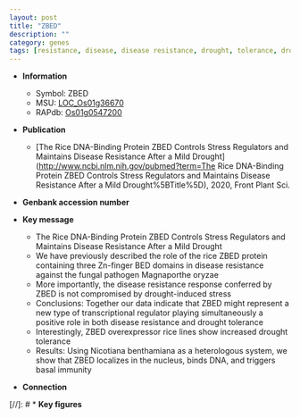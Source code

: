 ```yaml
---
layout: post
title: "ZBED"
description: ""
category: genes
tags: [resistance, disease, disease resistance, drought, tolerance, drought tolerance, stress, magnaporthe oryzae, immunity, pathogen, transcriptional regulator]
---
```


* **Information**  
    + Symbol: ZBED  
    + MSU: [LOC_Os01g36670](http://rice.plantbiology.msu.edu/cgi-bin/ORF_infopage.cgi?orf=LOC_Os01g36670)  
    + RAPdb: [Os01g0547200](http://rapdb.dna.affrc.go.jp/viewer/gbrowse_details/irgsp1?name=Os01g0547200)  

* **Publication**  
    + [The Rice DNA-Binding Protein ZBED Controls Stress Regulators and Maintains Disease Resistance After a Mild Drought](http://www.ncbi.nlm.nih.gov/pubmed?term=The Rice DNA-Binding Protein ZBED Controls Stress Regulators and Maintains Disease Resistance After a Mild Drought%5BTitle%5D), 2020, Front Plant Sci.

* **Genbank accession number**  

* **Key message**  
    + The Rice DNA-Binding Protein ZBED Controls Stress Regulators and Maintains Disease Resistance After a Mild Drought
    + We have previously described the role of the rice ZBED protein containing three Zn-finger BED domains in disease resistance against the fungal pathogen Magnaporthe oryzae
    + More importantly, the disease resistance response conferred by ZBED is not compromised by drought-induced stress
    + Conclusions: Together our data indicate that ZBED might represent a new type of transcriptional regulator playing simultaneously a positive role in both disease resistance and drought tolerance
    + Interestingly, ZBED overexpressor rice lines show increased drought tolerance
    + Results: Using Nicotiana benthamiana as a heterologous system, we show that ZBED localizes in the nucleus, binds DNA, and triggers basal immunity

* **Connection**  

[//]: # * **Key figures**  


